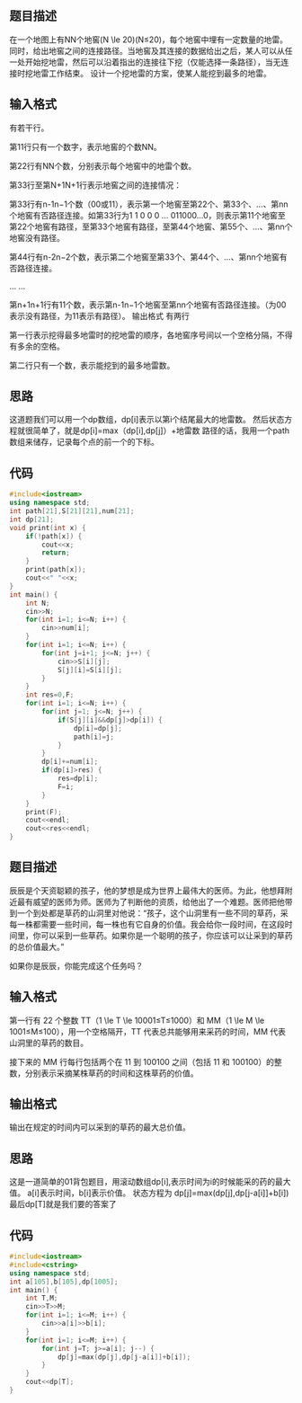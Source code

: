 ## 题目描述
在一个地图上有NN个地窖(N \le 20)(N≤20)，每个地窖中埋有一定数量的地雷。
同时，给出地窖之间的连接路径。当地窖及其连接的数据给出之后，某人可以从任一处开始挖地雷，然后可以沿着指出的连接往下挖（仅能选择一条路径），当无连接时挖地雷工作结束。
设计一个挖地雷的方案，使某人能挖到最多的地雷。

## 输入格式
有若干行。

第11行只有一个数字，表示地窖的个数NN。

第22行有NN个数，分别表示每个地窖中的地雷个数。

第33行至第N+1N+1行表示地窖之间的连接情况：

第33行有n-1n−1个数（00或11），表示第一个地窖至第22个、第33个、…、第nn个地窖有否路径连接。如第33行为1 1 0 0 0 … 011000…0，则表示第11个地窖至第22个地窖有路径，至第33个地窖有路径，至第44个地窖、第55个、…、第nn个地窖没有路径。

第44行有n-2n−2个数，表示第二个地窖至第33个、第44个、…、第nn个地窖有否路径连接。

… …

第n+1n+1行有11个数，表示第n-1n−1个地窖至第nn个地窖有否路径连接。（为00表示没有路径，为11表示有路径）。
输出格式
有两行

第一行表示挖得最多地雷时的挖地雷的顺序，各地窖序号间以一个空格分隔，不得有多余的空格。

第二行只有一个数，表示能挖到的最多地雷数。

## 思路
这道题我们可以用一个dp数组，dp[i]表示以第i个结尾最大的地雷数。
然后状态方程就很简单了，就是dp[i]=max（dp[i],dp[j]）+地雷数
路径的话，我用一个path数组来储存，记录每个点的前一个的下标。


## 代码
```cpp
#include<iostream>
using namespace std;
int path[21],S[21][21],num[21];
int dp[21];
void print(int x) {
    if(!path[x]) {
        cout<<x;
        return;
    }
    print(path[x]);
    cout<<" "<<x;
}
int main() {
    int N;
    cin>>N;
    for(int i=1; i<=N; i++) {
        cin>>num[i];
    }
    for(int i=1; i<=N; i++) {
        for(int j=i+1; j<=N; j++) {
            cin>>S[i][j];
            S[j][i]=S[i][j];
        }
    }
    int res=0,F;
    for(int i=1; i<=N; i++) {
        for(int j=1; j<=N; j++) {
            if(S[j][i]&&dp[j]>dp[i]) {
                dp[i]=dp[j];
                path[i]=j;
            }
        }
        dp[i]+=num[i];
        if(dp[i]>res) {
            res=dp[i];
            F=i;
        }
    }
    print(F);
    cout<<endl;
    cout<<res<<endl;
}
```
    

## 题目描述
辰辰是个天资聪颖的孩子，他的梦想是成为世界上最伟大的医师。为此，他想拜附近最有威望的医师为师。医师为了判断他的资质，给他出了一个难题。医师把他带到一个到处都是草药的山洞里对他说：“孩子，这个山洞里有一些不同的草药，采每一株都需要一些时间，每一株也有它自身的价值。我会给你一段时间，在这段时间里，你可以采到一些草药。如果你是一个聪明的孩子，你应该可以让采到的草药的总价值最大。”

如果你是辰辰，你能完成这个任务吗？

## 输入格式
第一行有 22 个整数 TT（1 \le T \le 10001≤T≤1000）和 MM（1 \le M \le 1001≤M≤100），用一个空格隔开，TT 代表总共能够用来采药的时间，MM 代表山洞里的草药的数目。

接下来的 MM 行每行包括两个在 11 到 100100 之间（包括 11 和 100100）的整数，分别表示采摘某株草药的时间和这株草药的价值。

## 输出格式
输出在规定的时间内可以采到的草药的最大总价值。



## 思路
这是一道简单的01背包题目，用滚动数组dp[i],表示时间为i的时候能采的药的最大值。
a[i]表示时间，b[i]表示价值。
状态方程为 dp[j]=max(dp[j],dp[j-a[i]]+b[i])
最后dp[T]就是我们要的答案了

## 代码
```cpp
#include<iostream>
#include<cstring>
using namespace std;
int a[105],b[105],dp[1005];
int main() {
    int T,M;
    cin>>T>>M;
    for(int i=1; i<=M; i++) {
        cin>>a[i]>>b[i];
    }
    for(int i=1; i<=M; i++) {
        for(int j=T; j>=a[i]; j--) {
            dp[j]=max(dp[j],dp[j-a[i]]+b[i]);
        }
    }
    cout<<dp[T];
}


